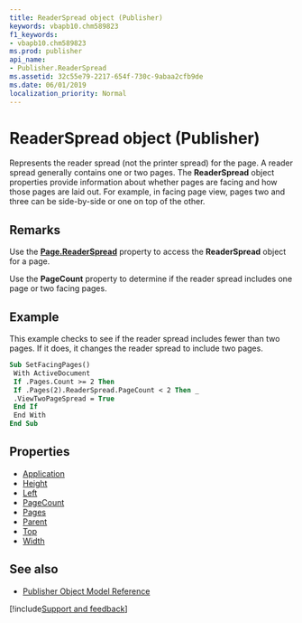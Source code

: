 ```yaml
---
title: ReaderSpread object (Publisher)
keywords: vbapb10.chm589823
f1_keywords:
- vbapb10.chm589823
ms.prod: publisher
api_name:
- Publisher.ReaderSpread
ms.assetid: 32c55e79-2217-654f-730c-9abaa2cfb9de
ms.date: 06/01/2019
localization_priority: Normal
---
```



# ReaderSpread object (Publisher)

Represents the reader spread (not the printer spread) for the page. A reader spread generally contains one or two pages. The **ReaderSpread** object properties provide information about whether pages are facing and how those pages are laid out. For example, in facing page view, pages two and three can be side-by-side or one on top of the other.
 
## Remarks

Use the **[Page.ReaderSpread](Publisher.Page.ReaderSpread.md)** property to access the **ReaderSpread** object for a page. 

Use the **PageCount** property to determine if the reader spread includes one page or two facing pages. 


## Example

This example checks to see if the reader spread includes fewer than two pages. If it does, it changes the reader spread to include two pages.
 
```vb
Sub SetFacingPages() 
 With ActiveDocument 
 If .Pages.Count >= 2 Then 
 If .Pages(2).ReaderSpread.PageCount < 2 Then _ 
 .ViewTwoPageSpread = True 
 End If 
 End With 
End Sub
```


## Properties

- [Application](Publisher.ReaderSpread.Application.md)
- [Height](Publisher.ReaderSpread.Height.md)
- [Left](Publisher.ReaderSpread.Left.md)
- [PageCount](Publisher.ReaderSpread.PageCount.md)
- [Pages](Publisher.ReaderSpread.Pages.md)
- [Parent](Publisher.ReaderSpread.Parent.md)
- [Top](Publisher.ReaderSpread.Top.md)
- [Width](Publisher.ReaderSpread.Width.md)

## See also

- [Publisher Object Model Reference](overview/publisher/object-model.md)



[!include[Support and feedback](~/includes/feedback-boilerplate.md)]